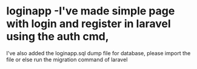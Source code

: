 # loginapp -I've made simple page with login and register in laravel using the auth cmd,
I've also added the loginapp.sql dump file for database, please import the file or else run the migration command of laravel
